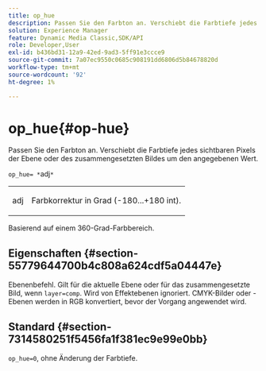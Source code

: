 ```yaml
---
title: op_hue
description: Passen Sie den Farbton an. Verschiebt die Farbtiefe jedes sichtbaren Pixels der Ebene oder des zusammengesetzten Bildes um den angegebenen Wert.
solution: Experience Manager
feature: Dynamic Media Classic,SDK/API
role: Developer,User
exl-id: b436bd31-12a9-42ed-9ad3-5ff91e3ccce9
source-git-commit: 7a07ec9550c0685c908191dd6806d5b84678820d
workflow-type: tm+mt
source-wordcount: '92'
ht-degree: 1%

---
```


# op_hue{#op-hue}

Passen Sie den Farbton an. Verschiebt die Farbtiefe jedes sichtbaren Pixels der Ebene oder des zusammengesetzten Bildes um den angegebenen Wert.

`op_hue= *`adj`*`

<table id="simpletable_7DC7ABA384664BDDAA65B8DEEF7859A8"> 
 <tr class="strow"> 
  <td class="stentry"> <p><span class="varname"> adj</span> </p> </td> 
  <td class="stentry"> <p>Farbkorrektur in Grad (-180...+180 int). </p></td> 
 </tr> 
</table>

Basierend auf einem 360-Grad-Farbbereich.

## Eigenschaften {#section-55779644700b4c808a624cdf5a04447e}

Ebenenbefehl. Gilt für die aktuelle Ebene oder für das zusammengesetzte Bild, wenn `layer=comp`. Wird von Effektebenen ignoriert. CMYK-Bilder oder -Ebenen werden in RGB konvertiert, bevor der Vorgang angewendet wird.

## Standard {#section-7314580251f5456fa1f381ec9e99e0bb}

`op_hue=0`, ohne Änderung der Farbtiefe.
